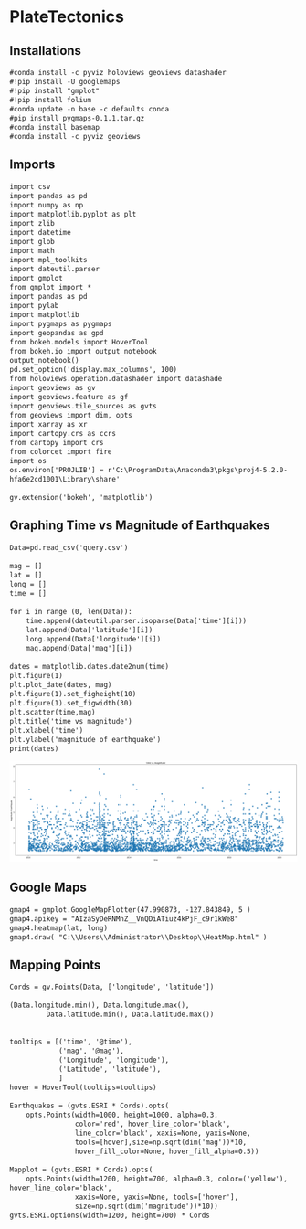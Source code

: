 # PlateTectonics

## Installations
    #conda install -c pyviz holoviews geoviews datashader
    #!pip install -U googlemaps
    #!pip install "gmplot"
    #!pip install folium
    #conda update -n base -c defaults conda
    #pip install pygmaps-0.1.1.tar.gz
    #conda install basemap
    #conda install -c pyviz geoviews
    
## Imports
    import csv
    import pandas as pd
    import numpy as np
    import matplotlib.pyplot as plt
    import zlib
    import datetime
    import glob
    import math
    import mpl_toolkits
    import dateutil.parser
    import gmplot
    from gmplot import *
    import pandas as pd
    import pylab
    import matplotlib
    import pygmaps as pygmaps
    import geopandas as gpd
    from bokeh.models import HoverTool
    from bokeh.io import output_notebook
    output_notebook()
    pd.set_option('display.max_columns', 100)
    from holoviews.operation.datashader import datashade
    import geoviews as gv
    import geoviews.feature as gf
    import geoviews.tile_sources as gvts
    from geoviews import dim, opts
    import xarray as xr
    import cartopy.crs as ccrs
    from cartopy import crs
    from colorcet import fire
    import os
    os.environ['PROJLIB'] = r'C:\ProgramData\Anaconda3\pkgs\proj4-5.2.0-hfa6e2cd1001\Library\share'

    gv.extension('bokeh', 'matplotlib')

## Graphing Time vs Magnitude of Earthquakes

    Data=pd.read_csv('query.csv')

    mag = []
    lat = []
    long = []
    time = []

    for i in range (0, len(Data)):
        time.append(dateutil.parser.isoparse(Data['time'][i]))
        lat.append(Data['latitude'][i])
        long.append(Data['longitude'][i])
        mag.append(Data['mag'][i])
    
    dates = matplotlib.dates.date2num(time)
    plt.figure(1)
    plt.plot_date(dates, mag)
    plt.figure(1).set_figheight(10)
    plt.figure(1).set_figwidth(30)
    plt.scatter(time,mag)
    plt.title('time vs magnitude')
    plt.xlabel('time')
    plt.ylabel('magnitude of earthquake')
    print(dates)

  ![Fig 1](https://github.com/TheAvidArtist/PlateTectonics/blob/master/Better.png)

 ## Google Maps
 
    gmap4 = gmplot.GoogleMapPlotter(47.990873, -127.843849, 5 )
    gmap4.apikey = "AIzaSyDeRNMnZ__VnQDiATiuz4kPjF_c9r1kWe8"
    gmap4.heatmap(lat, long)
    gmap4.draw( "C:\\Users\\Administrator\\Desktop\\HeatMap.html" )
    
## Mapping Points

    Cords = gv.Points(Data, ['longitude', 'latitude'])

    (Data.longitude.min(), Data.longitude.max(),
             Data.latitude.min(), Data.latitude.max())


    tooltips = [('time', '@time'),
                ('mag', '@mag'),
                ('Longitude', 'longitude'),
                ('Latitude', 'latitude'),
                ]
    hover = HoverTool(tooltips=tooltips)

    Earthquakes = (gvts.ESRI * Cords).opts(
        opts.Points(width=1000, height=1000, alpha=0.3,
                    color='red', hover_line_color='black',  
                    line_color='black', xaxis=None, yaxis=None,
                    tools=[hover],size=np.sqrt(dim('mag'))*10,
                    hover_fill_color=None, hover_fill_alpha=0.5))
                    
    Mapplot = (gvts.ESRI * Cords).opts(
        opts.Points(width=1200, height=700, alpha=0.3, color=('yellow'), hover_line_color='black',
                    xaxis=None, yaxis=None, tools=['hover'],
                    size=np.sqrt(dim('magnitude'))*10))
    gvts.ESRI.options(width=1200, height=700) * Cords
